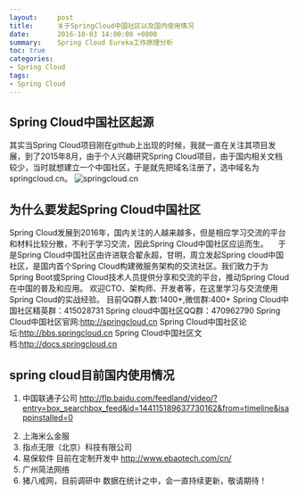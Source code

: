 ```yaml
---
layout:     post
title:      关于SpringCloud中国社区以及国内使用情况
date:       2016-10-03 14:00:00 +0800
summary:    Spring Cloud Eureka工作原理分析
toc: true
categories:
- Spring Cloud 
tags:
- Spring Cloud 
---
```

## Spring Cloud中国社区起源
  其实当Spring Cloud项目刚在github上出现的时候，我就一直在关注其项目发展，到了2015年8月，由于个人兴趣研究Spring Cloud项目，由于国内相关文档较少，当时就想建立一个中国社区，于是就先把域名注册了，选中域名为springcloud.cn。
 ![springcloud.cn](/images/domainname.png)

## 为什么要发起Spring Cloud中国社区
 Spring Cloud发展到2016年，国内关注的人越来越多，但是相应学习交流的平台和材料比较分散，不利于学习交流，因此Spring Cloud中国社区应运而生。
　于是Spring Cloud中国社区由许进联合翟永超，甘明，周立发起Spring cloud中国社区，是国内首个Spring Cloud构建微服务架构的交流社区。我们致力于为Spring Boot或Spring Cloud技术人员提供分享和交流的平台，推动Spring Cloud在中国的普及和应用。 欢迎CTO、架构师、开发者等，在这里学习与交流使用Spring Cloud的实战经验。 目前QQ群人数:1400+,微信群:400+
 Spring Cloud中国社区精英群：415028731
 Spring cloud中国社区QQ群：470962790 
 Spring Cloud中国社区官网:http://springcloud.cn
 Spring Cloud中国社区论坛:http://bbs.springcloud.cn
 Spring Cloud中国社区文档:http://docs.springcloud.cn

## spring cloud目前国内使用情况
  1. 中国联通子公司
   http://flp.baidu.com/feedland/video/?entry=box_searchbox_feed&id=144115189637730162&from=timeline&isappinstalled=0
<!--more-->
  2. 上海米么金服
  3. 指点无限（北京）科技有限公司 
  4. 易保软件 目前在定制开发中
     http://www.ebaotech.com/cn/
  5. 广州简法网络
  6. 猪八戒网，目前调研中
 数据在统计之中，会一直持续更新，敬请期待！